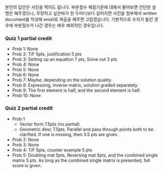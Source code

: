 본인의 답안은 사진을 찍어도 됩니다. 부분점수 채점기준에 대해서 물어보면 간단한 설명은 해주겠으나, 주장하고 싶은바가 한 두마디보다 길어지면 사진을 첨부해서 written document를 작성해 email로 제출을 해주면 고맙겠습니다. 기본적으로 수치가 틀린 경우에 부분점수가 나간 경우는 매우 예외적인 경우입니다.

### Quiz 1 partial credit

+ Prob 1: None
+ Prob 2: T/F 5pts, justification 5 pts
+ Prob 3: Setting up an equation 7 pts, Solve out 3 pts
+ Prob 4: None
+ Prob 5: None
+ Prob 6: None
+ Prob 7: Maybe, depending on the solution quality.
+ Prob 8: Expressing, inverse matrix, solution graded separately.
+ Prob 9: The first element is half, and the second element is half.
+ Prob 10: None

### Quiz 2 partial credit
+ Prob 1
    + Vector form 7.5pts (no partial)
    + Geometric desc 7.5pts. Parallel and pass through points both to be clarified. If one is missing, then 3.5 pts are given.
+ Prob 2: None
+ Prob 3: None
+ Prob 4: T/F 5pts, counter example 5 pts
+ Prob 5: Doubling mat 5pts, Reversing mat 5pts, and the combined single matrix 5 pts. As long as the combined single matrix is presented, full score is given.
    
